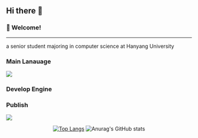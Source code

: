 ## Hi there 👋

<!--
**just-dooik/just-dooik** is a ✨ _special_ ✨ repository because its `README.md` (this file) appears on your GitHub profile.

Here are some ideas to get you started:

- 🔭 I’m currently working on ...
- 🌱 I’m currently learning ...
- 👯 I’m looking to collaborate on ...
- 🤔 I’m looking for help with ...
- 💬 Ask me about ...
- 📫 How to reach me: ...
- ⚡ Fun fact: ...
-->

<!-- info -->
### :wave: Welcome!

------
a senior student majoring in computer science at Hanyang University
<!-- Language logo-->
### Main Lanauage
<img src="[https://img.shields.io/badge/java-%23007396.svg?&style=for-the-badge&logo=java&logoColor=white](https://img.shields.io/badge/-C++-000000?logo=c%2B%2B&style=flat
"/>

### Develop Engine

### Publish
<img src="https://img.shields.io/badge/amazon%20aws-%23232F3E.svg?&style=for-the-badge&logo=amazon%20aws&logoColor=white" />

<div align="center">
  
<!-- most used language -->
[![Top Langs](https://github-readme-stats.vercel.app/api/top-langs/?username=just-dooik&layout=compact)](https://github.com/just-dooik/github-readme-stats) <!-- Github Status --> ![Anurag's GitHub stats](https://github-readme-stats.vercel.app/api?username=just-dooik&show_icons=true&theme=dracula)

</div>
